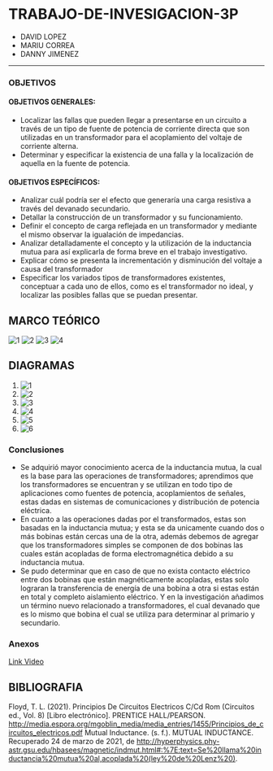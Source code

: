# TRABAJO-DE-INVESIGACION-3P
- DAVID LOPEZ
- MARIU CORREA
- DANNY JIMENEZ



---------------------------------------------
### OBJETIVOS 

#### OBJETIVOS GENERALES:

-	Localizar las fallas que pueden llegar a presentarse en un circuito a través de un tipo de fuente de potencia de corriente directa que son utilizadas en un transformador para el acoplamiento del voltaje de corriente alterna.
-	Determinar y especificar la existencia de una falla y la localización de aquella en la fuente de potencia.

#### OBJETIVOS ESPECÍFICOS:

-	Analizar cuál podría ser el efecto que generaría una carga resistiva a través del devanado secundario.
-	Detallar la construcción de un transformador y su funcionamiento.
-	Definir el concepto de carga reflejada en un transformador y mediante el mismo observar la igualación de impedancias.
-	Analizar detalladamente el concepto y la utilización de la inductancia mutua para así explicarla de forma breve en el trabajo investigativo.
-	Explicar cómo se presenta la incrementación y disminución del voltaje a causa del transformador 
-	Especificar los variados tipos de transformadores existentes, conceptuar a cada uno de ellos, como es el transformador no ideal, y localizar las posibles fallas que se puedan presentar.


## MARCO TEÓRICO 

![1](https://user-images.githubusercontent.com/76136049/112404147-cf638900-8cdd-11eb-8c98-117b64244ddd.png)
![2](https://user-images.githubusercontent.com/76136049/112404152-d094b600-8cdd-11eb-8e9c-6ca658e75f64.png)
![3](https://user-images.githubusercontent.com/76136049/112404153-d094b600-8cdd-11eb-92d3-d9b3a2dfe0fd.png)
![4](https://user-images.githubusercontent.com/76136049/112404154-d094b600-8cdd-11eb-8bde-3087b650bb71.png)

## DIAGRAMAS
1. ![1](https://user-images.githubusercontent.com/76136049/112420867-f92ba880-8cfb-11eb-9089-e801a3f275ac.PNG)
2. ![2](https://user-images.githubusercontent.com/76136049/112420870-f9c43f00-8cfb-11eb-8b6e-db95b8121774.PNG)
3. ![3](https://user-images.githubusercontent.com/76136049/112420872-f9c43f00-8cfb-11eb-8b6c-48fcad599aa0.PNG)
4. ![4](https://user-images.githubusercontent.com/76136049/112420873-fa5cd580-8cfb-11eb-8092-201db3825674.PNG)
5. ![5](https://user-images.githubusercontent.com/76136049/112420874-fa5cd580-8cfb-11eb-90f8-21680e32c22a.PNG)
6. ![6](https://user-images.githubusercontent.com/76136049/112420875-fa5cd580-8cfb-11eb-9621-2d0da60727fb.PNG)


### Conclusiones

-	Se adquirió mayor conocimiento acerca de la inductancia mutua, la cual es la base para las operaciones de transformadores; aprendimos que los transformadores se encuentran y se utilizan en todo tipo de aplicaciones como fuentes de potencia, acoplamientos de señales, estas dadas en sistemas de comunicaciones y distribución de potencia eléctrica.
-	En cuanto a las operaciones dadas por el transformados, estas son basadas en la inductancia mutua; y esta se da unicamente cuando dos o más bobinas están cercas una de la otra, además debemos de agregar que los transformadores simples se componen de dos bobinas las cuales están acopladas de forma electromagnética debido a su inductancia mutua.
-	Se pudo determinar que en caso de que no exista contacto eléctrico entre dos bobinas que están magnéticamente acopladas, estas solo lograran la transferencia de energía de una bobina a otra si estas están en total y completo aislamiento eléctrico. Y en la investigación añadimos un término nuevo relacionado a transformadores, el cual devanado que es lo mismo que bobina el cual se utiliza para determinar al primario y secundario.

### **Anexos**

[Link Video](https://www.youtube.com/watch?v=myy1cshP_EM)

## BIBLIOGRAFIA
Floyd, T. L. (2021). Principios De Circuitos Electricos C/Cd Rom (Circuitos ed., Vol. 8) [Libro electrónico]. PRENTICE HALL/PEARSON. http://media.espora.org/mgoblin_media/media_entries/1455/Principios_de_circuitos_electricos.pdf
Mutual Inductance. (s. f.). MUTUAL INDUCTANCE. Recuperado 24 de marzo de 2021, de http://hyperphysics.phy-astr.gsu.edu/hbasees/magnetic/indmut.html#:%7E:text=Se%20llama%20inductancia%20mutua%20al,acoplada%20(ley%20de%20Lenz%20).

